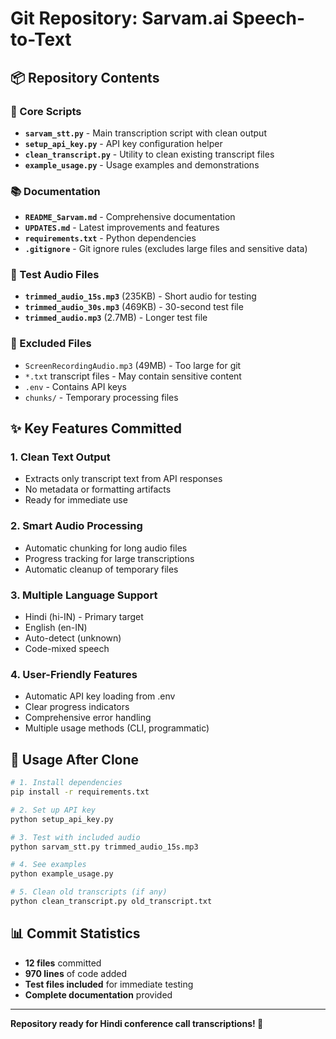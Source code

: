 # Git Repository: Sarvam.ai Speech-to-Text

## 📦 Repository Contents

### 🚀 Core Scripts
- **`sarvam_stt.py`** - Main transcription script with clean output
- **`setup_api_key.py`** - API key configuration helper
- **`clean_transcript.py`** - Utility to clean existing transcript files
- **`example_usage.py`** - Usage examples and demonstrations

### 📚 Documentation
- **`README_Sarvam.md`** - Comprehensive documentation
- **`UPDATES.md`** - Latest improvements and features
- **`requirements.txt`** - Python dependencies
- **`.gitignore`** - Git ignore rules (excludes large files and sensitive data)

### 🎵 Test Audio Files
- **`trimmed_audio_15s.mp3`** (235KB) - Short audio for testing
- **`trimmed_audio_30s.mp3`** (469KB) - 30-second test file
- **`trimmed_audio.mp3`** (2.7MB) - Longer test file

### 🚫 Excluded Files
- `ScreenRecordingAudio.mp3` (49MB) - Too large for git
- `*.txt` transcript files - May contain sensitive content
- `.env` - Contains API keys
- `chunks/` - Temporary processing files

## ✨ Key Features Committed

### 1. Clean Text Output
- Extracts only transcript text from API responses
- No metadata or formatting artifacts
- Ready for immediate use

### 2. Smart Audio Processing
- Automatic chunking for long audio files
- Progress tracking for large transcriptions
- Automatic cleanup of temporary files

### 3. Multiple Language Support
- Hindi (hi-IN) - Primary target
- English (en-IN)
- Auto-detect (unknown)
- Code-mixed speech

### 4. User-Friendly Features
- Automatic API key loading from .env
- Clear progress indicators
- Comprehensive error handling
- Multiple usage methods (CLI, programmatic)

## 🎯 Usage After Clone

```bash
# 1. Install dependencies
pip install -r requirements.txt

# 2. Set up API key
python setup_api_key.py

# 3. Test with included audio
python sarvam_stt.py trimmed_audio_15s.mp3

# 4. See examples
python example_usage.py

# 5. Clean old transcripts (if any)
python clean_transcript.py old_transcript.txt
```

## 📊 Commit Statistics
- **12 files** committed
- **970 lines** of code added
- **Test files included** for immediate testing
- **Complete documentation** provided

---
**Repository ready for Hindi conference call transcriptions! 🎉**
